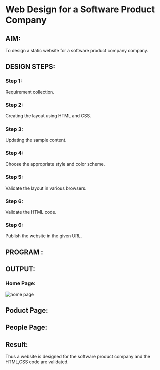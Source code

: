# Web Design for a Software Product Company

## AIM:

To design a static website for a software product company company.

## DESIGN STEPS:

### Step 1:

Requirement collection.

### Step 2:

Creating the layout using HTML and CSS.

### Step 3:

Updating the sample content.

### Step 4:

Choose the appropriate style and color scheme.

### Step 5:

Validate the layout in various browsers.

### Step 6:

Validate the HTML code.

### Step 6:

Publish the website in the given URL.

## PROGRAM :

## OUTPUT:

### Home Page:

![home page](https://github.com/22008686/productcompanywebsite/assets/118916413/928c860f-a75e-466a-8f86-8c412a7e010d)

## Poduct Page:




## People Page:









## Result:

Thus a website is designed for the software product company and the HTML,CSS code are validated.
